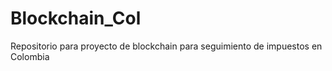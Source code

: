 # Blockchain_Col
Repositorio  para proyecto de blockchain para seguimiento de impuestos en Colombia
